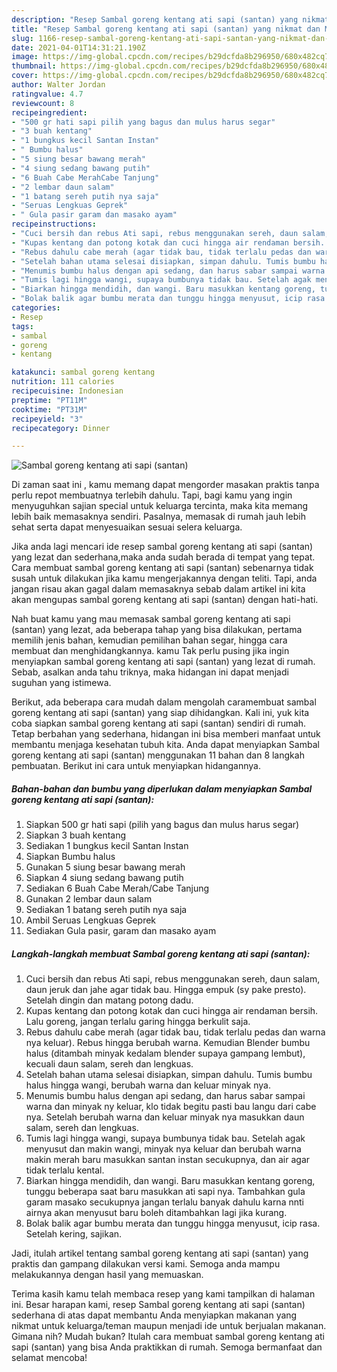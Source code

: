 ```yaml
---
description: "Resep Sambal goreng kentang ati sapi (santan) yang nikmat dan Mudah Dibuat"
title: "Resep Sambal goreng kentang ati sapi (santan) yang nikmat dan Mudah Dibuat"
slug: 1166-resep-sambal-goreng-kentang-ati-sapi-santan-yang-nikmat-dan-mudah-dibuat
date: 2021-04-01T14:31:21.190Z
image: https://img-global.cpcdn.com/recipes/b29dcfda8b296950/680x482cq70/sambal-goreng-kentang-ati-sapi-santan-foto-resep-utama.jpg
thumbnail: https://img-global.cpcdn.com/recipes/b29dcfda8b296950/680x482cq70/sambal-goreng-kentang-ati-sapi-santan-foto-resep-utama.jpg
cover: https://img-global.cpcdn.com/recipes/b29dcfda8b296950/680x482cq70/sambal-goreng-kentang-ati-sapi-santan-foto-resep-utama.jpg
author: Walter Jordan
ratingvalue: 4.7
reviewcount: 8
recipeingredient:
- "500 gr hati sapi pilih yang bagus dan mulus harus segar"
- "3 buah kentang"
- "1 bungkus kecil Santan Instan"
- " Bumbu halus"
- "5 siung besar bawang merah"
- "4 siung sedang bawang putih"
- "6 Buah Cabe MerahCabe Tanjung"
- "2 lembar daun salam"
- "1 batang sereh putih nya saja"
- "Seruas Lengkuas Geprek"
- " Gula pasir garam dan masako ayam"
recipeinstructions:
- "Cuci bersih dan rebus Ati sapi, rebus menggunakan sereh, daun salam, daun jeruk dan jahe agar tidak bau. Hingga empuk (sy pake presto). Setelah dingin dan matang potong dadu."
- "Kupas kentang dan potong kotak dan cuci hingga air rendaman bersih. Lalu goreng, jangan terlalu garing hingga berkulit saja."
- "Rebus dahulu cabe merah (agar tidak bau, tidak terlalu pedas dan warna nya keluar). Rebus hingga berubah warna. Kemudian Blender bumbu halus (ditambah minyak kedalam blender supaya gampang lembut), kecuali daun salam, sereh dan lengkuas."
- "Setelah bahan utama selesai disiapkan, simpan dahulu. Tumis bumbu halus hingga wangi, berubah warna dan keluar minyak nya."
- "Menumis bumbu halus dengan api sedang, dan harus sabar sampai warna dan minyak ny keluar, klo tidak begitu pasti bau langu dari cabe nya. Setelah berubah warna dan keluar minyak nya masukkan daun salam, sereh dan lengkuas."
- "Tumis lagi hingga wangi, supaya bumbunya tidak bau. Setelah agak menyusut dan makin wangi, minyak nya keluar dan berubah warna makin merah baru masukkan santan instan secukupnya, dan air agar tidak terlalu kental."
- "Biarkan hingga mendidih, dan wangi. Baru masukkan kentang goreng, tunggu beberapa saat baru masukkan ati sapi nya. Tambahkan gula garam masako secukupnya jangan terlalu banyak dahulu karna nnti airnya akan menyusut baru boleh ditambahkan lagi jika kurang."
- "Bolak balik agar bumbu merata dan tunggu hingga menyusut, icip rasa. Setelah kering, sajikan."
categories:
- Resep
tags:
- sambal
- goreng
- kentang

katakunci: sambal goreng kentang 
nutrition: 111 calories
recipecuisine: Indonesian
preptime: "PT11M"
cooktime: "PT31M"
recipeyield: "3"
recipecategory: Dinner

---
```



![Sambal goreng kentang ati sapi (santan)](https://img-global.cpcdn.com/recipes/b29dcfda8b296950/680x482cq70/sambal-goreng-kentang-ati-sapi-santan-foto-resep-utama.jpg)

Di zaman  saat ini , kamu memang dapat mengorder masakan praktis tanpa perlu repot membuatnya terlebih dahulu. Tapi, bagi kamu yang ingin menyuguhkan sajian special untuk keluarga tercinta, maka kita memang lebih baik memasaknya sendiri. Pasalnya, memasak di rumah jauh lebih sehat serta dapat menyesuaikan sesuai selera keluarga.

Jika anda lagi mencari ide resep sambal goreng kentang ati sapi (santan) yang lezat dan sederhana,maka anda sudah berada di tempat yang tepat. Cara membuat sambal goreng kentang ati sapi (santan)  sebenarnya tidak susah untuk dilakukan jika kamu mengerjakannya dengan teliti. Tapi, anda jangan risau akan gagal dalam memasaknya 
sebab dalam artikel ini kita akan mengupas sambal goreng kentang ati sapi (santan) dengan hati-hati.  



Nah buat kamu yang mau memasak sambal goreng kentang ati sapi (santan) yang lezat, ada beberapa tahap yang bisa dilakukan, pertama memilih jenis bahan, kemudian pemilihan bahan segar, hingga cara membuat dan menghidangkannya. kamu Tak perlu pusing jika ingin menyiapkan sambal goreng kentang ati sapi (santan) yang lezat di rumah. Sebab, asalkan anda  tahu triknya, maka hidangan ini dapat menjadi suguhan yang istimewa.

Berikut, ada beberapa cara mudah dalam mengolah caramembuat sambal goreng kentang ati sapi (santan) yang siap dihidangkan. Kali ini, yuk kita coba siapkan sambal goreng kentang ati sapi (santan) sendiri di rumah. Tetap berbahan yang sederhana, hidangan ini bisa memberi manfaat untuk membantu menjaga kesehatan tubuh kita. Anda dapat menyiapkan Sambal goreng kentang ati sapi (santan) menggunakan 11 bahan dan 8 langkah pembuatan. Berikut ini cara untuk menyiapkan hidangannya.

<!--inarticleads1-->

##### Bahan-bahan dan bumbu yang diperlukan dalam menyiapkan Sambal goreng kentang ati sapi (santan):

1. Siapkan 500 gr hati sapi (pilih yang bagus dan mulus harus segar)
1. Siapkan 3 buah kentang
1. Sediakan 1 bungkus kecil Santan Instan
1. Siapkan  Bumbu halus
1. Gunakan 5 siung besar bawang merah
1. Siapkan 4 siung sedang bawang putih
1. Sediakan 6 Buah Cabe Merah/Cabe Tanjung
1. Gunakan 2 lembar daun salam
1. Sediakan 1 batang sereh putih nya saja
1. Ambil Seruas Lengkuas Geprek
1. Sediakan  Gula pasir, garam dan masako ayam




<!--inarticleads2-->

##### Langkah-langkah membuat Sambal goreng kentang ati sapi (santan):

1. Cuci bersih dan rebus Ati sapi, rebus menggunakan sereh, daun salam, daun jeruk dan jahe agar tidak bau. Hingga empuk (sy pake presto). Setelah dingin dan matang potong dadu.
1. Kupas kentang dan potong kotak dan cuci hingga air rendaman bersih. Lalu goreng, jangan terlalu garing hingga berkulit saja.
1. Rebus dahulu cabe merah (agar tidak bau, tidak terlalu pedas dan warna nya keluar). Rebus hingga berubah warna. Kemudian Blender bumbu halus (ditambah minyak kedalam blender supaya gampang lembut), kecuali daun salam, sereh dan lengkuas.
1. Setelah bahan utama selesai disiapkan, simpan dahulu. Tumis bumbu halus hingga wangi, berubah warna dan keluar minyak nya.
1. Menumis bumbu halus dengan api sedang, dan harus sabar sampai warna dan minyak ny keluar, klo tidak begitu pasti bau langu dari cabe nya. Setelah berubah warna dan keluar minyak nya masukkan daun salam, sereh dan lengkuas.
1. Tumis lagi hingga wangi, supaya bumbunya tidak bau. Setelah agak menyusut dan makin wangi, minyak nya keluar dan berubah warna makin merah baru masukkan santan instan secukupnya, dan air agar tidak terlalu kental.
1. Biarkan hingga mendidih, dan wangi. Baru masukkan kentang goreng, tunggu beberapa saat baru masukkan ati sapi nya. Tambahkan gula garam masako secukupnya jangan terlalu banyak dahulu karna nnti airnya akan menyusut baru boleh ditambahkan lagi jika kurang.
1. Bolak balik agar bumbu merata dan tunggu hingga menyusut, icip rasa. Setelah kering, sajikan.




Jadi, itulah artikel tentang  sambal goreng kentang ati sapi (santan)  yang praktis dan gampang dilakukan versi kami. Semoga anda mampu melakukannya dengan hasil yang memuaskan. 

Terima kasih kamu telah membaca resep yang kami tampilkan di halaman ini. Besar harapan kami, resep  Sambal goreng kentang ati sapi (santan) sederhana di atas dapat membantu Anda menyiapkan makanan yang nikmat untuk keluarga/teman maupun menjadi ide untuk berjualan makanan. Gimana nih? Mudah bukan? Itulah cara membuat sambal goreng kentang ati sapi (santan) yang bisa Anda praktikkan di rumah. Semoga bermanfaat dan selamat mencoba!

